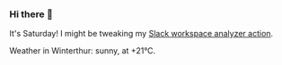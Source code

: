 ### Hi there :wave:

It's Saturday! I might be tweaking my [Slack workspace analyzer action](https://github.com/bewuethr/slack-analyzer).

Weather in Winterthur: sunny, at +21°C.
